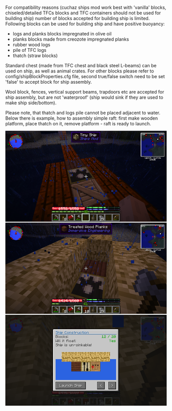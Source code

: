 For compatibility reasons (cuchaz ships mod work best with 'vanilla' blocks, chiseled/detailed TFCs blocks and TFC containers should not be used for building ship) number of blocks accepted for building ship is limited.
Following blocks can be used for building ship and have positive buoyancy:
* logs and planks blocks impregnated in olive oil
* planks blocks made from creozote impregnated planks
* rubber wood logs
* pile of TFC logs
* thatch (straw blocks)

Standard chest (made from TFC chest and black steel L-beams) can be used on ship, as well as animal crates.
For other blocks please refer to config/shipBlockProperties.cfg file, second true/false switch need to be set 'false' to accept block for ship assembly.

Wool block, fences, vertical support beams, trapdoors etc are accepted for ship assembly, but are not 'waterproof' (ship would sink if they are used to make ship side/bottom).

Please note, that thatch and logs pile cannot be placed adjacent to water.
Below there is example, how to assembly simple raft: first make wooden platform, place thatch on it, remove platform - raft is ready to launch.

![temporary platform](https://raw.githubusercontent.com/McZapkie/TerraFirmaProgressivePack/master/doc/raft1.png)
![thatch on platform](https://raw.githubusercontent.com/McZapkie/TerraFirmaProgressivePack/master/doc/raft2.png)
![raft ready to launch](https://raw.githubusercontent.com/McZapkie/TerraFirmaProgressivePack/master/doc/raft3.png)